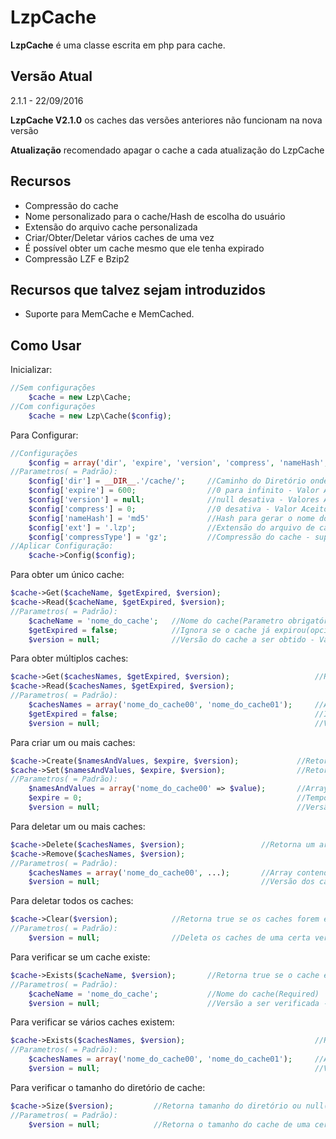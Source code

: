 # LzpCache
**LzpCache** é uma classe escrita em php para cache.

## Versão Atual
2.1.1 - 22/09/2016

**LzpCache V2.1.0** os caches das versões anteriores não funcionam na nova versão

**Atualização** recomendado apagar o cache a cada atualização do LzpCache

## Recursos
- Compressão do cache
- Nome personalizado para o cache/Hash de escolha do usuário
- Extensão do arquivo cache personalizada
- Criar/Obter/Deletar vários caches de uma vez
- É possível obter um cache mesmo que ele tenha expirado
- Compressão LZF e Bzip2


## Recursos que talvez sejam introduzidos
- Suporte para MemCache e MemCached.


##  Como Usar
Inicializar:
```php
//Sem configurações
	$cache = new Lzp\Cache;
//Com configurações
	$cache = new Lzp\Cache($config);
```

Para Configurar:
```php
//Configurações
	$config = array('dir', 'expire', 'version', 'compress', 'nameHash', 'ext', 'useLZF', 'useBZ');
//Parametros( = Padrão):
	$config['dir'] = __DIR__.'/cache/'; 	//Caminho do Diretório onde o cache será armazenado
	$config['expire'] = 600; 				//0 para infinito - Valor Aceito int(opcional)
	$config['version'] = null; 				//null desativa - Valores Aceitos float, string e int(opcional)
	$config['compress'] = 0;				//0 desativa - Valor Aceito int de 0 a 9(opcional)
	$config['nameHash'] = 'md5'				//Hash para gerar o nome do cache(opcional)
	$config['ext'] = '.lzp'; 				//Extensão do arquivo de cache(opcional)
	$config['compressType'] = 'gz'; 		//Compressão do cache - suportado: gz, lzf e bz
//Aplicar Configuração:
	$cache->Config($config);
```

Para obter um único cache:
```php
$cache->Get($cacheName, $getExpired, $version);
$cache->Read($cacheName, $getExpired, $version);
//Parametros( = Padrão):
	$cacheName = 'nome_do_cache'; 	//Nome do cache(Parametro obrigatório)
	$getExpired = false;			//Ignora se o cache já expirou(opcional)
	$version = null;				//Versão do cache a ser obtido - Valores Aceitos float, string e int(opcional)
```

Para obter múltiplos caches:
```php
$cache->Get($cachesNames, $getExpired, $version);					//Retorna um array($nomeDoCache=>$valor)
$cache->Read($cachesNames, $getExpired, $version);
//Parametros( = Padrão):
	$cachesNames = array('nome_do_cache00', 'nome_do_cache01');		//Array contendo o Nome de cada cache(Parametro obrigatório)
	$getExpired = false;											//Ignora se o cache já expirou(opcional)
	$version = null;												//Versão do cache a ser obtido - Valores Aceitos float, string e int(opcional)
```

Para criar um ou mais caches:
```php
$cache->Create($namesAndValues, $expire, $version); 			//Retorna true em caso de sucesso
$cache->Set($namesAndValues, $expire, $version); 				//Retorna true em caso de sucesso
//Parametros( = Padrão):
	$namesAndValues = array('nome_do_cache00' => $value); 		//Array contendo os Nomes e os valores dos caches a serem criados(Parametro obrigatório)
	$expire = 0;												//Tempo do cache / 0 para infinito - Valor Aceito int(opcional)
	$version = null;											//Versão do cache a ser criado - Valores Aceitos(float, string, int) - (opcional)
```

Para deletar um ou mais caches:
```php
$cache->Delete($cachesNames, $version); 				//Retorna um array($nomecache=>$foiDeletado), $foiDeletado = true(sucesso), false(falha) ou null(cache não existe)
$cache->Remove($cachesNames, $version);
//Parametros( = Padrão):
	$cachesNames = array('nome_do_cache00', ...); 		//Array contendo o Nome de cada cache(Required)
	$version = null; 									//Versão dos caches a serem deletados - Valores Aceitos float, string e int(Opcional)
```

Para deletar todos os caches:
```php
$cache->Clear($version); 			//Retorna true se os caches forem excluídos
//Parametros( = Padrão):
	$version = null; 				//Deleta os caches de uma certa versão - Valores Aceitos float, string e int(Parametro opicional)
```

Para verificar se um cache existe:
```php
$cache->Exists($cacheName, $version);		//Retorna true se o cache existe
//Parametros( = Padrão):
	$cacheName = 'nome_do_cache'; 			//Nome do cache(Required)
	$version = null; 						//Versão a ser verificada - Valores Aceitos float, string e int(Opcional)
```

Para verificar se vários caches existem:
```php
$cache->Exists($cachesNames, $version);								//Retorna um array($nomecache=>$exists)
//Parametros( = Padrão):
	$cachesNames = array('nome_do_cache00', 'nome_do_cache01'); 	//Array contendo o Nome de cada cache(Required)
	$version = null; 												//Versão a ser verificada - Valores Aceitos float, string e int(Opcional)
```

Para verificar o tamanho do diretório de cache:
```php
$cache->Size($version);			//Retorna tamanho do diretório ou null(diretório vazio)
//Parametros( = Padrão):
	$version = null; 			//Retorna o tamanho do cache de uma certa versão - Valores Aceitos float, string e int(Opcional)
```